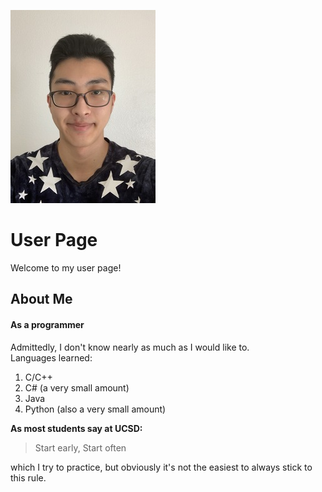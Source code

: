 ![profile](./resources/pfp_resized.jpg)
# User Page
Welcome to my user page!
## About Me

#### As a programmer
Admittedly, I don't know nearly as much as I would like to.  
Languages learned:  
1. C/C++
2. C# (a very small amount)  
3. Java
4. Python (also a very small amount)

    
**As most students say at UCSD:**  
> Start early, Start often  
  
which I try to practice, but obviously it's not the easiest to always stick to this rule.
